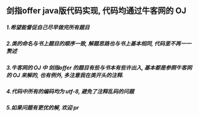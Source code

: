## 剑指offer java版代码实现, 代码均通过牛客网的 OJ

##### 1.希望能督促自己尽早做完所有题目

##### 2.类的命名与书上题目的顺序一致, 解题思路也与书上基本相同, 代码里不再一一赘述

##### 3.牛客网的 OJ 中 剑指offer 的题目有些与书本有些许出入, 基本都是参照牛客网的 OJ 来解的, 也有例外, 多注意我在类开头的注释. 

##### 4.代码中所有的编码均为 utf-8, 避免了注释乱码的问题 

##### 5.如果问题有更优的解, 欢迎 pr
